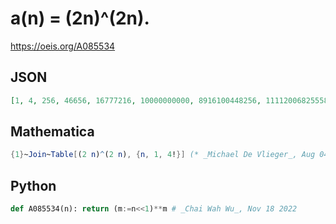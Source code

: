 # a\(n\) \= \(2n\)^\(2n\)\.
https://oeis.org/A085534
## JSON
```JSON
[1, 4, 256, 46656, 16777216, 10000000000, 8916100448256, 11112006825558016, 18446744073709551616, 39346408075296537575424, 104857600000000000000000000, 341427877364219557396646723584, 1333735776850284124449081472843776, 6156119580207157310796674288400203776]
```
## Mathematica
```Mathematica
{1}~Join~Table[(2 n)^(2 n), {n, 1, 4!}] (* _Michael De Vlieger_, Aug 04 2015 *)
```
## Python
```Python
def A085534(n): return (m:=n<<1)**m # _Chai Wah Wu_, Nov 18 2022
```
